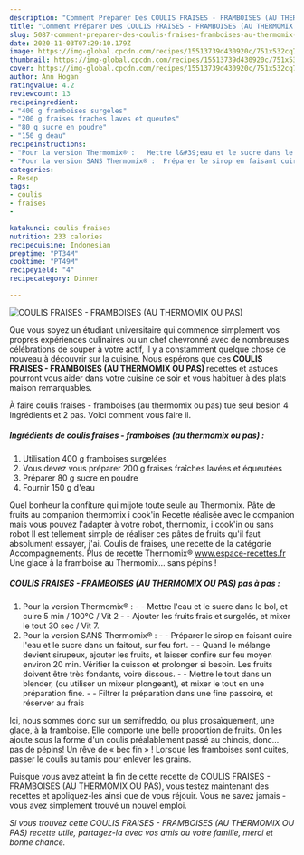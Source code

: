 ```yaml
---
description: "Comment Préparer Des COULIS FRAISES - FRAMBOISES (AU THERMOMIX OU PAS)"
title: "Comment Préparer Des COULIS FRAISES - FRAMBOISES (AU THERMOMIX OU PAS)"
slug: 5087-comment-preparer-des-coulis-fraises-framboises-au-thermomix-ou-pas
date: 2020-11-03T07:29:10.179Z
image: https://img-global.cpcdn.com/recipes/15513739d430920c/751x532cq70/coulis-fraises-framboises-au-thermomix-ou-pas-photo-principale-de-la-recette.jpg
thumbnail: https://img-global.cpcdn.com/recipes/15513739d430920c/751x532cq70/coulis-fraises-framboises-au-thermomix-ou-pas-photo-principale-de-la-recette.jpg
cover: https://img-global.cpcdn.com/recipes/15513739d430920c/751x532cq70/coulis-fraises-framboises-au-thermomix-ou-pas-photo-principale-de-la-recette.jpg
author: Ann Hogan
ratingvalue: 4.2
reviewcount: 13
recipeingredient:
- "400 g framboises surgeles"
- "200 g fraises fraches laves et queutes"
- "80 g sucre en poudre"
- "150 g deau"
recipeinstructions:
- "Pour la version Thermomix® :   Mettre l&#39;eau et le sucre dans le bol, et cuire 5 min / 100°C / Vit 2  Ajouter les fruits frais et surgelés, et mixer le tout 30 sec / Vit 7."
- "Pour la version SANS Thermomix® :  Préparer le sirop en faisant cuire l&#39;eau et le sucre dans un faitout, sur feu fort.  Quand le mélange devient sirupeux, ajouter les fruits, et laisser confire sur feu moyen environ 20 min. Vérifier la cuisson et prolonger si besoin. Les fruits doivent être très fondants, voire dissous.  Mettre le tout dans un blender, (ou utiliser un mixeur plongeant), et mixer le tout en une préparation fine.  Filtrer la préparation dans une fine passoire, et réserver au frais"
categories:
- Resep
tags:
- coulis
- fraises
- 

katakunci: coulis fraises  
nutrition: 233 calories
recipecuisine: Indonesian
preptime: "PT34M"
cooktime: "PT49M"
recipeyield: "4"
recipecategory: Dinner

---
```



![COULIS FRAISES - FRAMBOISES (AU THERMOMIX OU PAS)](https://img-global.cpcdn.com/recipes/15513739d430920c/751x532cq70/coulis-fraises-framboises-au-thermomix-ou-pas-photo-principale-de-la-recette.jpg)

Que vous soyez un étudiant universitaire qui commence simplement vos propres expériences culinaires ou un chef chevronné avec de nombreuses célébrations de souper à votre actif, il y a constamment quelque chose de nouveau à découvrir sur la cuisine. Nous espérons que ces <strong> COULIS FRAISES - FRAMBOISES (AU THERMOMIX OU PAS) </strong> recettes et astuces pourront vous aider dans votre cuisine ce soir et vous habituer à des plats maison remarquables.

<!--inarticleads1-->

À faire coulis fraises - framboises (au thermomix ou pas) tue seul besion 4 Ingrédients et 2 pas. Voici comment vous faire il.

##### Ingrédients de coulis fraises - framboises (au thermomix ou pas) :

1. Utilisation 400 g framboises surgelées
1. Vous devez vous préparer 200 g fraises fraîches lavées et équeutées
1. Préparer 80 g sucre en poudre
1. Fournir 150 g d&#39;eau


Quel bonheur la confiture qui mijote toute seule au Thermomix. Pâte de fruits au companion thermomix i cook&#39;in Recette réalisée avec le companion mais vous pouvez l&#39;adapter à votre robot, thermomix, i cook&#39;in ou sans robot Il est tellement simple de réaliser ces pâtes de fruits qu&#39;il faut absolument essayer, j&#39;ai. Coulis de fraises, une recette de la catégorie Accompagnements. Plus de recette Thermomix® www.espace-recettes.fr Une glace à la framboise au Thermomix… sans pépins ! 

<!--inarticleads2-->

##### COULIS FRAISES - FRAMBOISES (AU THERMOMIX OU PAS) pas à pas :

1. Pour la version Thermomix® :  -  - Mettre l&#39;eau et le sucre dans le bol, et cuire 5 min / 100°C / Vit 2 -  - Ajouter les fruits frais et surgelés, et mixer le tout 30 sec / Vit 7.
1. Pour la version SANS Thermomix® : -  - Préparer le sirop en faisant cuire l&#39;eau et le sucre dans un faitout, sur feu fort. -  - Quand le mélange devient sirupeux, ajouter les fruits, et laisser confire sur feu moyen environ 20 min. Vérifier la cuisson et prolonger si besoin. Les fruits doivent être très fondants, voire dissous. -  - Mettre le tout dans un blender, (ou utiliser un mixeur plongeant), et mixer le tout en une préparation fine. -  - Filtrer la préparation dans une fine passoire, et réserver au frais


Ici, nous sommes donc sur un semifreddo, ou plus prosaïquement, une glace, à la framboise. Elle comporte une belle proportion de fruits. On les ajoute sous la forme d&#39;un coulis préalablement passé au chinois, donc… pas de pépins! Un rêve de « bec fin » ! Lorsque les framboises sont cuites, passer le coulis au tamis pour enlever les grains. 

<!--inarticleads1-->

<p>
Puisque vous avez atteint la fin de cette recette de COULIS FRAISES - FRAMBOISES (AU THERMOMIX OU PAS), vous testez maintenant des recettes et appliquez-les ainsi que de vous réjouir. Vous ne savez jamais - vous avez simplement trouvé un nouvel emploi.
</p>

<p>
<i>Si vous trouvez cette COULIS FRAISES - FRAMBOISES (AU THERMOMIX OU PAS) recette utile, partagez-la avec vos amis ou votre famille, merci et bonne chance.</i>
</p>
